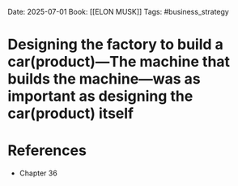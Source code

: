 Date: 2025-07-01
Book: [[ELON MUSK]]
Tags: #business_strategy 
# Designing the factory to build a car(product)—The machine that builds the machine—was as important as designing the car(product) itself



# References
- Chapter 36